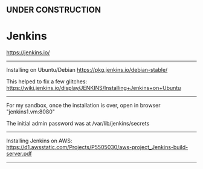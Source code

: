 

## UNDER CONSTRUCTION

# Jenkins


https://jenkins.io/

---

Installing on Ubuntu/Debian
https://pkg.jenkins.io/debian-stable/

This helped to fix a few glitches:
https://wiki.jenkins.io/display/JENKINS/Installing+Jenkins+on+Ubuntu

---

For my sandbox, once the installation is over, open in browser "jenkins1.vm:8080"

The initial admin password was at /var/lib/jenkins/secrets

---

Installing Jenkins on AWS:
https://d1.awsstatic.com/Projects/P5505030/aws-project_Jenkins-build-server.pdf

---